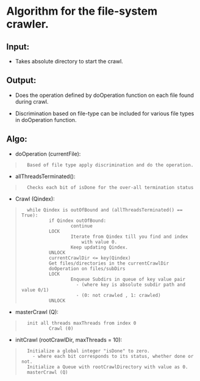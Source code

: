 # Algorithm for the file-system crawler.

## Input:
* Takes absolute directory to start the crawl.

## Output:
* Does the operation defined by doOperation function on each file found during
  crawl.

* Discrimination based on file-type  can be included for various file types in
  doOperation function.

## Algo:

* doOperation (currentFile):

>       Based of file type apply discrimination and do the operation.

* allThreadsTerminated():

>       Checks each bit of isDone for the over-all termination status

* Crawl (Qindex):

>       while Qindex is outOfBound and (allThreadsTerminated() == True):
>               if Qindex outOfBound:
>                       continue
>               LOCK
>                       Iterate from Qindex till you find and index
>                           with value 0.
>                       Keep updating Qindex.
>               UNLOCK
>               currentCrawlDir <= key(Qindex)
>               Get files/directories in the currentCrawlDir
>               doOperation on files/subDirs
>               LOCK
>                       Enqueue Subdirs in queue of key value pair
>                         - (where key is absolute subdir path and value 0/1)
>                         - (0: not crawled , 1: crawled)
>               UNLOCK

* masterCrawl (Q):

>       init all threads maxThreads from index 0
>               Crawl (0)
       
* initCrawl (rootCrawlDir, maxThreads = 10):

>       Initialize a global integer "isDone" to zero.
>         - where each bit corresponds to its status, whether done or not.
>       Initialize a Queue with rootCrawlDirectory with value as 0.
>       masterCrawl (Q)
